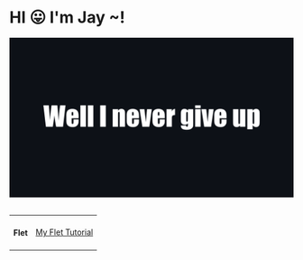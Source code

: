 <html>
  <head>
    <body>
    <h1>HI 😛 I'm Jay ~!</h1>
      <table>
        <tr align = "center">
          <img src = "https://github.com/Suk0803/img/blob/main/W.png">
        </tr>
        <table>
          <tr align = "center">
          <td><h4>Flet</h4></td><td><a href = "https://github.com/Suk0803/Flet-tutorial">My Flet Tutorial</a></td>
          </tr>
        </table>
      </table>
    </body>
  </head>
</html>
